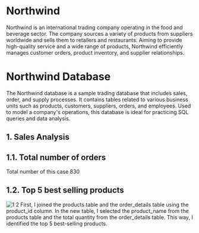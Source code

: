                                                            
# Northwind 

  Northwind is an international trading company operating in the food and beverage sector. The company sources a variety of products from suppliers worldwide and sells them to retailers and restaurants. Aiming to provide high-quality service and a wide range of products, Northwind efficiently manages customer orders, product inventory, and supplier relationships.

# Northwind Database

  The Northwind database is a sample trading database that includes sales, order, and supply processes. It contains tables related to various business units such as products, customers, suppliers, orders, and employees. Used to model a company's operations, this database is ideal for practicing SQL queries and data analysis.

## 1.	Sales Analysis
## 1.1.	Total number of orders
Total number of this case 830

## 1.2. Top 5 best selling products
![1 2](https://github.com/user-attachments/assets/812a0200-41c0-499e-8606-0619073ffe23)
First, I joined the products table and the order_details table using the product_id column. In the new table, I selected the product_name from the products table and the total quantity from the order_details table. This way, I identified the top 5 best-selling products.
